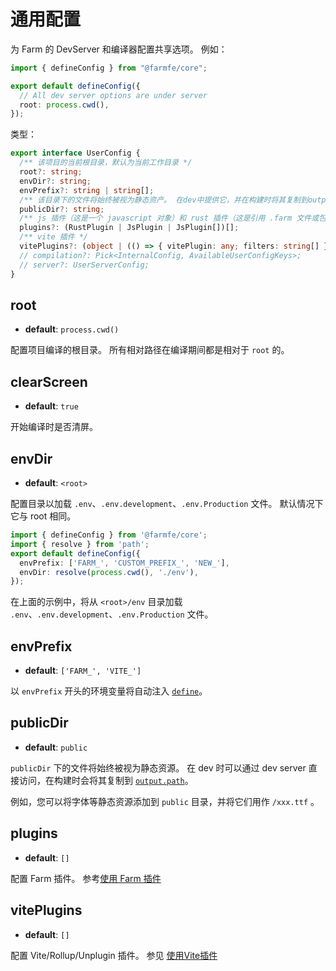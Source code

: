 # 通用配置 

为 Farm 的 DevServer 和编译器配置共享选项。 例如：

```ts
import { defineConfig } from "@farmfe/core";

export default defineConfig({
  // All dev server options are under server
  root: process.cwd(),
});
```

类型：
```ts
export interface UserConfig {
  /** 该项目的当前根目录，默认为当前工作目录 */
  root?: string;
  envDir?: string;
  envPrefix?: string | string[];
  /** 该目录下的文件将始终被视为静态资产。 在dev中提供它，并在构建时将其复制到output.path */
  publicDir?: string;
  /** js 插件（这是一个 javascript 对象）和 rust 插件（这是引用 .farm 文件或包的字符串） */
  plugins?: (RustPlugin | JsPlugin | JsPlugin[])[];
  /** vite 插件 */
  vitePlugins?: (object | (() => { vitePlugin: any; filters: string[] }))[];
  // compilation?: Pick<InternalConfig, AvailableUserConfigKeys>;
  // server?: UserServerConfig;
}
```
## root

- **default**: `process.cwd()`

配置项目编译的根目录。 所有相对路径在编译期间都是相对于 `root` 的。

## clearScreen
- **default**: `true`

开始编译时是否清屏。

## envDir
- **default**: `<root>`

配置目录以加载 `.env`、`.env.development`、`.env.Production` 文件。 默认情况下它与 root 相同。

```ts
import { defineConfig } from '@farmfe/core';
import { resolve } from 'path';
export default defineConfig({
  envPrefix: ['FARM_', 'CUSTOM_PREFIX_', 'NEW_'],
  envDir: resolve(process.cwd(), './env'),
});
```
在上面的示例中，将从 `<root>/env` 目录加载 `.env`、`.env.development`、`.env.Production` 文件。

## envPrefix
- **default**: `['FARM_', 'VITE_']`

以 `envPrefix` 开头的环境变量将自动注入 [`define`](/docs/config/compilation-options#define)。

## publicDir
- **default**: `public`

`publicDir` 下的文件将始终被视为静态资源。 在 dev 时可以通过 dev server 直接访问，在构建时会将其复制到 [`output.path`](/docs/config/compilation-options#outputpath)。

例如，您可以将字体等静态资源添加到 `public` 目录，并将它们用作 `/xxx.ttf` 。

## plugins
- **default**: `[]`

配置 Farm 插件。 参考[使用 Farm 插件](/docs/using-plugins#farm-compilation-plugins)

## vitePlugins
- **default**: `[]`

配置 Vite/Rollup/Unplugin 插件。 参见 [使用Vite插件](/docs/using-plugins#using-viterollupunplugin-plugins-in-farm)
